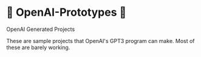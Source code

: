 # 🤖 OpenAI-Prototypes 🤖
OpenAI Generated Projects

These are sample projects that OpenAI's GPT3 program can make. 
Most of these are barely working.
